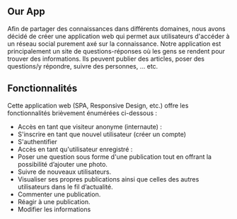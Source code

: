 ## Our App

Afin de partager des connaissances dans différents domaines, nous avons décidé de créer une application web qui permet aux utilisateurs d'accéder à un réseau social purement axé sur la connaissance. Notre application est principalement un site de questions-réponses où les gens se rendent pour trouver des informations. Ils peuvent publier des articles, poser des questions/y répondre, suivre des personnes, … etc.


## Fonctionnalités

Cette application web (SPA, Responsive Design, etc.) offre les fonctionnalités brièvement énumérées ci-dessous :
-	Accès en tant que visiteur anonyme (internaute) :
- S'inscrire en tant que nouvel utilisateur (créer un compte)
- S'authentifier
-	 Accès en tant qu'utilisateur enregistré :
- Poser une question sous forme d'une publication tout en offrant la possibilité d’ajouter une photo.
- Suivre de nouveaux utilisateurs.
- Visualiser ses propres publications ainsi que celles des autres utilisateurs dans le fil d’actualité.
- Commenter une publication.
- Réagir à une publication.
- Modifier les informations 
